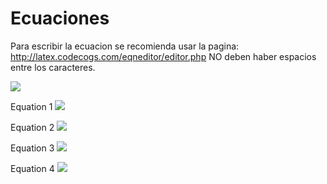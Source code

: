 # Ecuaciones
Para escribir la ecuacion se recomienda usar la pagina: http://latex.codecogs.com/eqneditor/editor.php
NO deben haber espacios entre los caracteres.

<img src="https://latex.codecogs.com/svg.latex?\Large&space;ecuacion" />

Equation 1
<img src="https://latex.codecogs.com/svg.latex?\Large&space;Max_{x\geq0}\prod=\sum_{g}\sum_{i}\nu_{gi}Y_{gi}-\sum_{g}\sum_{i}_\delta_{gi}e^{\gamma_{gi}x_{gi,land}}-\sum_{g}\sum_{i}\sum_{j,j\neqland}\omega_{igi}x_{gij}" />

Equation 2
<img src="https://latex.codecogs.com/svg.latex?\Large&space;\sum_{i}\x_{gij}\leq\b_{gi}\forall_{g,j}\epsilon\left\{{land,}\right{water}\}" />


Equation 3
<img src="https://latex.codecogs.com/svg.latex?\Large&space;ecuacion" />

Equation 4
<img src="https://latex.codecogs.com/svg.latex?\Large&space;ecuacion" />
